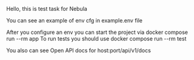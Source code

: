 Hello, this is test task for Nebula

You can see an example of env cfg in example.env file

After you configure an env you can start the project via docker compose run --rm app
To run tests you should use docker compose run --rm test

You also can see Open API docs for host:port/api/v1/docs
